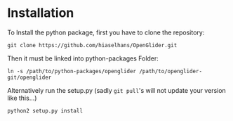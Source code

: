 Installation
============


To Install the python package, first you have to clone the repository:
  ```
  git clone https://github.com/hiaselhans/OpenGlider.git
  ```
Then it must be linked into python-packages Folder:
  ```
  ln -s /path/to/python-packages/openglider /path/to/openglider-git/openglider
  ```
Alternatively run the setup.py (sadly ```git pull```'s will not update your version like this...)
  ```
  python2 setup.py install
  ```